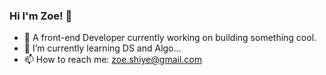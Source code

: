 ### Hi I'm Zoe! 👋

- 🔭 A front-end Developer currently working on building something cool.
- 🌱 I’m currently learning DS and Algo...
- 📫 How to reach me: zoe.shiye@gmail.com

<!--
**Githubzoe/Githubzoe** is a ✨ _special_ ✨ repository because its `README.md` (this file) appears on your GitHub profile.

Here are some ideas to get you started:

- 🔭 I’m currently working on ...
- 🌱 I’m currently learning DS and Algo...
- 👯 I’m looking to collaborate on ...
- 🤔 I’m looking for help with ...
- 💬 Ask me about ...
- 📫 How to reach me: zoe.shiye@gmail.com
- 😄 Pronouns: ...
- ⚡ Fun fact: ...
-->
